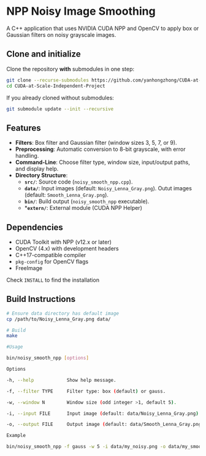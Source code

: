 # NPP Noisy Image Smoothing

A C++ application that uses NVIDIA CUDA NPP and OpenCV to apply box or Gaussian filters on noisy grayscale images.

## Clone and initialize

Clone the repository **with** submodules in one step:

```bash
git clone --recurse-submodules https://github.com/yanhongzhong/CUDA-at-Scale-Independent-Project.git
cd CUDA-at-Scale-Independent-Project
```

If you already cloned without submodules:
```bash
git submodule update --init --recursive
```

## Features

- **Filters**: Box filter and Gaussian filter (window sizes 3, 5, 7, or 9).
- **Preprocessing**: Automatic conversion to 8-bit grayscale, with error handling.
- **Command-Line**: Choose filter type, window size, input/output paths, and display help.
- **Directory Structure**: 
  - **`src/`**: Source code (`noisy_smooth_npp.cpp`).
  - **`data/`**: Input images (default: `Noisy_Lenna_Gray.png`).   Outut images (default: `Smooth_Lenna_Gray.png`).
  - **`bin/`**: Build output (`noisy_smooth_npp` executable).
  - ***`extern/`**: External module (CUDA NPP Helper)

## Dependencies

- CUDA Toolkit with NPP (v12.x or later)
- OpenCV (4.x) with development headers
- C++17-compatible compiler
- `pkg-config` for OpenCV flags
- FreeImage

Check `INSTALL` to find the installation

## Build Instructions

```bash
# Ensure data directory has default image
cp /path/to/Noisy_Lenna_Gray.png data/

# Build
make

#Usage

bin/noisy_smooth_npp [options]

Options

-h, --help            Show help message.

-f, --filter TYPE     Filter type: box (default) or gauss.

-w, --window N        Window size (odd integer >1, default 5).

-i, --input FILE      Input image (default: data/Noisy_Lenna_Gray.png).

-o, --output FILE     Output image (default: data/Smooth_Lenna_Gray.png).

Example

bin/noisy_smooth_npp -f gauss -w 5 -i data/my_noisy.png -o data/my_smooth.png
```

